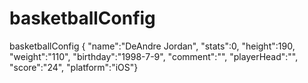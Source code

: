 # basketballConfig
basketballConfig { "name":"DeAndre Jordan", 
"stats":0,
"height":190, 
"weight":"110",
"birthday":"1998-7-9",
"comment":"", 
"playerHead":"",
"score":"24",
"platform":"iOS"}

